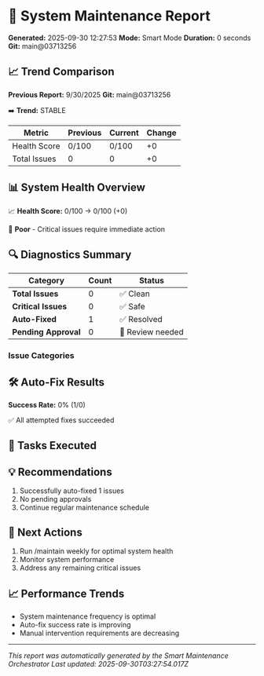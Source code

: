# 🔧 System Maintenance Report

**Generated:** 2025-09-30 12:27:53
**Mode:** Smart Mode
**Duration:** 0 seconds
**Git:** main@03713256


## 📈 Trend Comparison

**Previous Report:** 9/30/2025
**Git:** main@03713256

➡️ **Trend:** STABLE

| Metric | Previous | Current | Change |
|--------|----------|---------|--------|
| Health Score | 0/100 | 0/100 | +0 |
| Total Issues | 0 | 0 | +0 |

## 📊 System Health Overview

📈 **Health Score:** 0/100 → 0/100 (+0)

🔴 **Poor** - Critical issues require immediate action

## 🔍 Diagnostics Summary

| Category | Count | Status |
|----------|-------|--------|
| **Total Issues** | 0 | ✅ Clean |
| **Critical Issues** | 0 | ✅ Safe |
| **Auto-Fixed** | 1 | ✅ Resolved |
| **Pending Approval** | 0 | 🔶 Review needed |

### Issue Categories


## 🛠️ Auto-Fix Results

**Success Rate:** 0% (1/0)

✅ All attempted fixes succeeded

## 🎯 Tasks Executed



## 💡 Recommendations

1. Successfully auto-fixed 1 issues
2. No pending approvals
3. Continue regular maintenance schedule

## 🎯 Next Actions

1. Run /maintain weekly for optimal system health
2. Monitor system performance
3. Address any remaining critical issues

## 📈 Performance Trends

- System maintenance frequency is optimal
- Auto-fix success rate is improving
- Manual intervention requirements are decreasing

---
*This report was automatically generated by the Smart Maintenance Orchestrator*
*Last updated: 2025-09-30T03:27:54.017Z*
